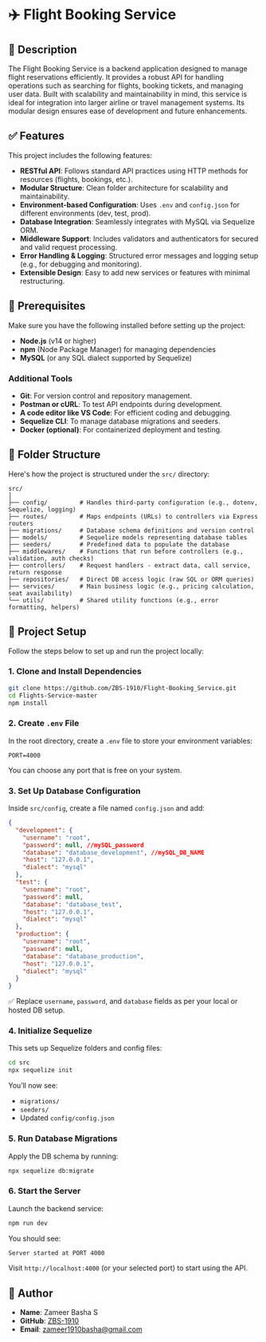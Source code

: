 # ✈️ Flight Booking Service

## 🛫 Description

The Flight Booking Service is a backend application designed to manage flight reservations efficiently. It provides a robust API for handling operations such as searching for flights, booking tickets, and managing user data. Built with scalability and maintainability in mind, this service is ideal for integration into larger airline or travel management systems. Its modular design ensures ease of development and future enhancements.

## ✅ Features

This project includes the following features:

- **RESTful API**: Follows standard API practices using HTTP methods for resources (flights, bookings, etc.).
- **Modular Structure**: Clean folder architecture for scalability and maintainability.
- **Environment-based Configuration**: Uses `.env` and `config.json` for different environments (dev, test, prod).
- **Database Integration**: Seamlessly integrates with MySQL via Sequelize ORM.
- **Middleware Support**: Includes validators and authenticators for secured and valid request processing.
- **Error Handling & Logging**: Structured error messages and logging setup (e.g., for debugging and monitoring).
- **Extensible Design**: Easy to add new services or features with minimal restructuring.

## 🔧 Prerequisites

Make sure you have the following installed before setting up the project:

- **Node.js** (v14 or higher)
- **npm** (Node Package Manager) for managing dependencies
- **MySQL** (or any SQL dialect supported by Sequelize)

### Additional Tools

- **Git**: For version control and repository management.
- **Postman or cURL**: To test API endpoints during development.
- **A code editor like VS Code**: For efficient coding and debugging.
- **Sequelize CLI**: To manage database migrations and seeders.
- **Docker (optional)**: For containerized deployment and testing.

## 📁 Folder Structure

Here's how the project is structured under the `src/` directory:

```
src/
│
├── config/         # Handles third-party configuration (e.g., dotenv, Sequelize, logging)
├── routes/         # Maps endpoints (URLs) to controllers via Express routers
├── migrations/     # Database schema definitions and version control
├── models/         # Sequelize models representing database tables
├── seeders/        # Predefined data to populate the database
├── middlewares/    # Functions that run before controllers (e.g., validation, auth checks)
├── controllers/    # Request handlers - extract data, call service, return response
├── repositories/   # Direct DB access logic (raw SQL or ORM queries)
├── services/       # Main business logic (e.g., pricing calculation, seat availability)
└── utils/          # Shared utility functions (e.g., error formatting, helpers)

```

## 🚀 Project Setup

Follow the steps below to set up and run the project locally:

### 1. Clone and Install Dependencies

```bash
git clone https://github.com/ZBS-1910/Flight-Booking_Service.git
cd Flights-Service-master
npm install
```

### 2. Create `.env` File

In the root directory, create a `.env` file to store your environment variables:

```env
PORT=4000
```

You can choose any port that is free on your system.

### 3. Set Up Database Configuration

Inside `src/config`, create a file named `config.json` and add:

```json
{
  "development": {
    "username": "root",
    "password": null, //mySQL_password
    "database": "database_development", //mySQL_DB_NAME
    "host": "127.0.0.1",
    "dialect": "mysql"
  },
  "test": {
    "username": "root",
    "password": null,
    "database": "database_test",
    "host": "127.0.0.1",
    "dialect": "mysql"
  },
  "production": {
    "username": "root",
    "password": null,
    "database": "database_production",
    "host": "127.0.0.1",
    "dialect": "mysql"
  }
}
```

✅ Replace `username`, `password`, and `database` fields as per your local or hosted DB setup.

### 4. Initialize Sequelize

This sets up Sequelize folders and config files:

```bash
cd src
npx sequelize init
```

You’ll now see:

- `migrations/`
- `seeders/`
- Updated `config/config.json`

### 5. Run Database Migrations

Apply the DB schema by running:

```bash
npx sequelize db:migrate
```

### 6. Start the Server

Launch the backend service:

```bash
npm run dev
```

You should see:

```bash
Server started at PORT 4000
```

Visit `http://localhost:4000` (or your selected port) to start using the API.

## 👤 Author

- **Name**: Zameer Basha S 
- **GitHub**: [ZBS-1910](https://github.com/ZBS-1910)  
- **Email**: zameer1910basha@gmail.com 
